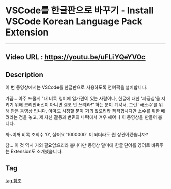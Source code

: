 # VSCode를 한글판으로 바꾸기 - Install VSCode Korean Language Pack Extension
---
## Video URL : https://youtu.be/uFLiYQeYV0c

## Description
이 번 동영상에서는 VSCode를 한글판으로 사용하도록 언어팩을 설치합니다.

가끔... 아주 드물게 "내 비록 영어에 일가견이 있는 사람이나, 한글에 대한 '자긍심'을 지키기 위해 코리안버전이 아니면 결코 안 쓰리라!" 하는 분이 계셔서, 그런 '극소수'를 위해 만든 동영상 입니다. 아마도 시청할 분이 거의 없으리라 짐작합니다만 소수를 위한 배려라는 점을 놓고, 제 자신 갈등과 번민의 나락에서 겨우 헤어나 이 동영상을 만들어 봅니다.

까~이꺼 비록 조회수 '0', 싫어요 '1000000' 이 되더라도 뭔 상관이겠습니까? 

참... 이 것 역시 거의 필요없으리라 봅니다만 동영상 말미에 한글 단어를 영어로 바꿔주는 Extension도 소개했습니다.

## Tag
[tag 참조](../../Youtube-tag.md)